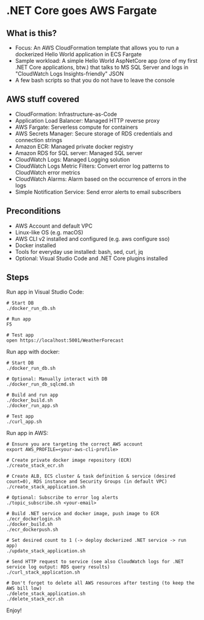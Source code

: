 # .NET Core goes AWS Fargate

## What is this?

- Focus: An AWS CloudFormation template that allows you to run a dockerized Hello World application in ECS Fargate
- Sample workload: A simple Hello World AspNetCore app (one of my first .NET Core applications, btw.) that talks to MS SQL Server and logs in "CloudWatch Logs Insights-friendly" JSON
- A few bash scripts so that you do not have to leave the console

## AWS stuff covered

- CloudFormation: Infrastructure-as-Code
- Application Load Balancer: Managed HTTP reverse proxy
- AWS Fargate: Serverless compute for containers
- AWS Secrets Manager: Secure storage of RDS credentials and connection strings
- Amazon ECR: Managed private docker registry
- Amazon RDS for SQL server: Managed SQL server
- CloudWatch Logs: Managed Logging solution
- CloudWatch Logs Metric Filters: Convert error log patterns to CloudWatch error metrics
- CloudWatch Alarms: Alarm based on the occurrence of errors in the logs
- Simple Notification Service: Send error alerts to email subscribers 

## Preconditions

- AWS Account and default VPC
- Linux-like OS (e.g. macOS)
- AWS CLI v2 installed and configured (e.g. aws configure sso)
- Docker installed
- Tools for everyday use installed: bash, sed, curl, jq
- Optional: Visual Studio Code and .NET Core plugins installed

## Steps

Run app in Visual Studio Code:

    # Start DB
    ./docker_run_db.sh

    # Run app
    F5

    # Test app
    open https://localhost:5001/WeatherForecast

Run app with docker:

    # Start DB
    ./docker_run_db.sh

    # Optional: Manually interact with DB
    ./docker_run_db_sqlcmd.sh

    # Build and run app
    ./docker_build.sh
    ./docker_run_app.sh

    # Test app
    ./curl_app.sh

Run app in AWS:

    # Ensure you are targeting the correct AWS account
    export AWS_PROFILE=<your-aws-cli-profile>

    # Create private docker image repository (ECR)
    ./create_stack_ecr.sh
    
    # Create ALB, ECS cluster & task definition & service (desired count=0), RDS instance and Security Groups (in default VPC) 
    ./create_stack_application.sh

    # Optional: Subscribe to error log alerts
    ./topic_subscribe.sh <your-email>

    # Build .NET service and docker image, push image to ECR
    ./ecr_dockerlogin.sh
    ./docker_build.sh
    ./ecr_dockerpush.sh 

    # Set desired count to 1 (-> deploy dockerized .NET service -> run app)
    ./update_stack_application.sh

    # Send HTTP request to service (see also CloudWatch logs for .NET service log output: RDS query results)
    ./curl_stack_application.sh

    # Don't forget to delete all AWS resources after testing (to keep the AWS bill low)
    ./delete_stack_application.sh 
    ./delete_stack_ecr.sh

Enjoy!
